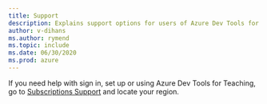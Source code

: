```yaml
---
title: Support
description: Explains support options for users of Azure Dev Tools for Teaching.
author: v-dihans
ms.author: rymend
ms.topic: include
ms.date: 06/30/2020
ms.prod: azure
---
```


If you need help with sign in, set up or using Azure Dev Tools for Teaching, go to [Subscriptions Support](https://azureforeducation.microsoft.com/institutions/Contact) and locate your region.
